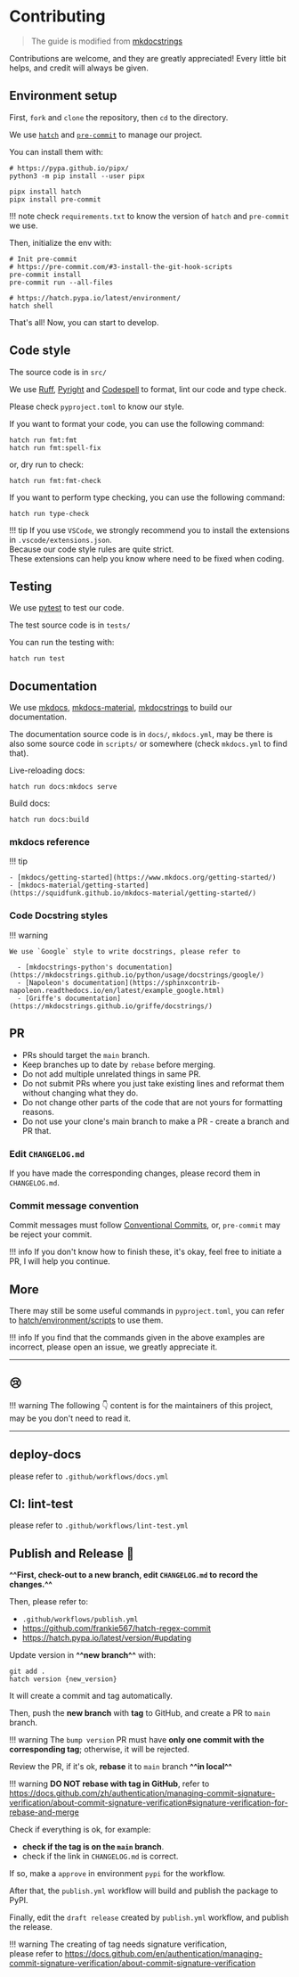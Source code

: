 <!-- The content will be also use in `docs/CONTRIBUTING/CONTRIBUTING.md` by `pymdownx.snippets` -->
<!-- Do not use any **relative link** and  **GitHub-specific syntax** ！-->
<!-- Do not rename or move the file -->

# Contributing

> The guide is modified from [mkdocstrings](https://mkdocstrings.github.io/contributing/#contributing)

Contributions are welcome, and they are greatly appreciated! Every little bit helps, and credit will always be given.

## Environment setup

First, `fork` and `clone` the repository, then `cd` to the directory.

We use [`hatch`](https://github.com/pypa/hatch) and [`pre-commit`](https://pre-commit.com/) to manage our project.

You can install them with:

```shell
# https://pypa.github.io/pipx/
python3 -m pip install --user pipx

pipx install hatch
pipx install pre-commit
```

!!! note
    check `requirements.txt` to know the version of `hatch` and `pre-commit` we use.

Then, initialize the env with:

```shell
# Init pre-commit
# https://pre-commit.com/#3-install-the-git-hook-scripts
pre-commit install
pre-commit run --all-files

# https://hatch.pypa.io/latest/environment/
hatch shell
```

That's all! Now, you can start to develop.

## Code style

The source code is in `src/`

We use [Ruff](https://github.com/astral-sh/ruff), [Pyright](https://github.com/Microsoft/pyright/)
 and [Codespell](https://github.com/codespell-project/codespell) to format, lint our code and type check.

Please check `pyproject.toml` to know our style.

If you want to format your code, you can use the following command:

```shell
hatch run fmt:fmt
hatch run fmt:spell-fix
```

or, dry run to check:

```shell
hatch run fmt:fmt-check
```

If you want to perform type checking, you can use the following command:

```shell
hatch run type-check
```

!!! tip
    If you use `VSCode`, we strongly recommend you to install the extensions in `.vscode/extensions.json`.<br>
    Because our code style rules are quite strict.<br>
    These extensions can help you know where need to be fixed when coding.

## Testing

We use [pytest](https://docs.pytest.org/en/stable/) to test our code.

The test source code is in `tests/`

You can run the testing with:

```shell
hatch run test
```

## Documentation

We use [mkdocs](https://www.mkdocs.org), [mkdocs-material](https://squidfunk.github.io/mkdocs-material), [mkdocstrings](https://mkdocstrings.github.io) to build our documentation.

The documentation source code is in `docs/`, `mkdocs.yml`,
 may be there is also some source code in `scripts/` or somewhere (check `mkdocs.yml` to find that).

Live-reloading docs:

```shell
hatch run docs:mkdocs serve
```

Build docs:

```shell
hatch run docs:build
```

### mkdocs reference

!!! tip

    - [mkdocs/getting-started](https://www.mkdocs.org/getting-started/)
    - [mkdocs-material/getting-started](https://squidfunk.github.io/mkdocs-material/getting-started/)

### Code Docstring styles

!!! warning

    We use `Google` style to write docstrings, please refer to

      - [mkdocstrings-python's documentation](https://mkdocstrings.github.io/python/usage/docstrings/google/)
      - [Napoleon's documentation](https://sphinxcontrib-napoleon.readthedocs.io/en/latest/example_google.html)
      - [Griffe's documentation](https://mkdocstrings.github.io/griffe/docstrings/)

## PR

- PRs should target the `main` branch.
- Keep branches up to date by `rebase` before merging.
- Do not add multiple unrelated things in same PR.
- Do not submit PRs where you just take existing lines and reformat them without changing what they do.
- Do not change other parts of the code that are not yours for formatting reasons.
- Do not use your clone's main branch to make a PR - create a branch and PR that.

### Edit `CHANGELOG.md`

If you have made the corresponding changes, please record them in `CHANGELOG.md`.

### Commit message convention

Commit messages must follow [Conventional Commits](https://www.conventionalcommits.org/en/v1.0.0/),
or, `pre-commit` may be reject your commit.

!!! info
    If you don't know how to finish these, it's okay, feel free to initiate a PR, I will help you continue.

## More

There may still be some useful commands in `pyproject.toml`, you can refer to [hatch/environment/scripts](https://hatch.pypa.io/latest/config/environment/overview/#scripts) to use them.

!!! info
    If you find that the commands given in the above examples are incorrect, please open an issue, we greatly appreciate it.

---

## 😢

!!! warning
    The following 👇 content is for the maintainers of this project, may be you don't need to read it.

---

## deploy-docs

please refer to `.github/workflows/docs.yml`

## CI: lint-test

please refer to `.github/workflows/lint-test.yml`

## Publish and Release 🚀

**^^First, check-out to a new branch, edit `CHANGELOG.md` to record the changes.^^**

Then, please refer to:

- `.github/workflows/publish.yml`
- <https://github.com/frankie567/hatch-regex-commit>
- <https://hatch.pypa.io/latest/version/#updating>

Update version in **^^new branch^^** with:

```shell
git add .
hatch version {new_version}
```

It will create a commit and tag automatically.

Then, push the **new branch** with **tag** to GitHub, and create a PR to `main` branch.

!!! warning
    The `bump version` PR must have **only one commit with the corresponding tag**; otherwise, it will be rejected.

Review the PR, if it's ok, **rebase** it to `main` branch **^^in local^^**

!!! warning
    **DO NOT rebase with tag in GitHub**, refer to <https://docs.github.com/zh/authentication/managing-commit-signature-verification/about-commit-signature-verification#signature-verification-for-rebase-and-merge>

Check if everything is ok, for example:

- **check if the tag is on the `main` branch**.
- check if the link in `CHANGELOG.md` is correct.

If so, make a `approve` in environment `pypi` for the workflow.

After that, the `publish.yml` workflow will build and publish the package to PyPI.

Finally, edit the `draft release` created by `publish.yml` workflow, and publish the release.

!!! warning
    The creating of tag needs signature verification,<br>
    please refer to <https://docs.github.com/en/authentication/managing-commit-signature-verification/about-commit-signature-verification>
